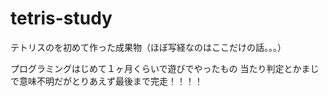 # tetris-study
テトリスのを初めて作った成果物（ほぼ写経なのはここだけの話。。。）

プログラミングはじめて１ヶ月くらいで遊びでやったもの
当たり判定とかまじで意味不明だがとりあえず最後まで完走！！！！
